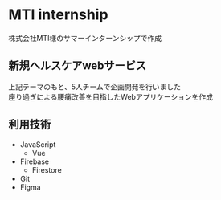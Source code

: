 # MTI internship
株式会社MTI様のサマーインターンシップで作成
## 新規ヘルスケアwebサービス
上記テーマのもと、5人チームで企画開発を行いました  
座り過ぎによる腰痛改善を目指したWebアプリケーションを作成  
## 利用技術
- JavaScript
  - Vue
- Firebase
  - Firestore
- Git
- Figma
